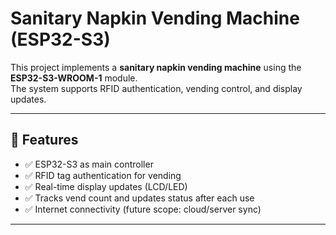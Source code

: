 # Sanitary Napkin Vending Machine (ESP32-S3)

This project implements a **sanitary napkin vending machine** using the **ESP32-S3-WROOM-1** module.  
The system supports RFID authentication, vending control, and display updates.

---

## 📌 Features
- ✅ ESP32-S3 as main controller  
- ✅ RFID tag authentication for vending  
- ✅ Real-time display updates (LCD/LED)  
- ✅ Tracks vend count and updates status after each use  
- ✅ Internet connectivity (future scope: cloud/server sync)

---


